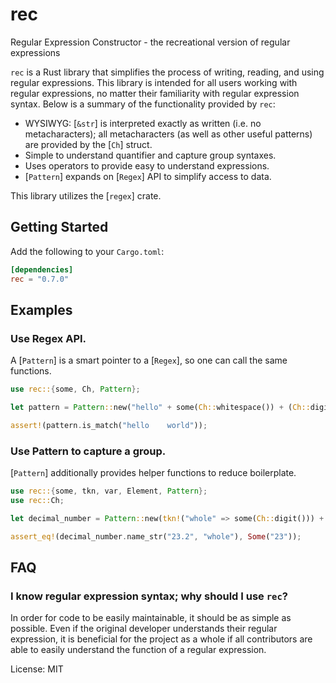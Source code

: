 # rec

Regular Expression Constructor - the recreational version of regular expressions

`rec` is a Rust library that simplifies the process of writing, reading, and using regular
expressions. This library is intended for all users working with regular expressions, no matter
their familiarity with regular expression syntax. Below is a summary of the functionality
provided by `rec`:

- WYSIWYG: [`&str`] is interpreted exactly as written (i.e. no metacharacters); all metacharacters
(as well as other useful patterns) are provided by the [`Ch`] struct.
- Simple to understand quantifier and capture group syntaxes.
- Uses operators to provide easy to understand expressions.
- [`Pattern`] expands on [`Regex`] API to simplify access to data.

This library utilizes the [`regex`] crate.

## Getting Started

Add the following to your `Cargo.toml`:

```toml
[dependencies]
rec = "0.7.0"
```

## Examples
### Use Regex API.
A [`Pattern`] is a smart pointer to a [`Regex`], so one can call the same functions.
```rust
use rec::{some, Ch, Pattern};

let pattern = Pattern::new("hello" + some(Ch::whitespace()) + (Ch::digit() | "world"));

assert!(pattern.is_match("hello    world"));
```

### Use Pattern to capture a group.
[`Pattern`] additionally provides helper functions to reduce boilerplate.
```rust
use rec::{some, tkn, var, Element, Pattern};
use rec::Ch;

let decimal_number = Pattern::new(tkn!("whole" => some(Ch::digit())) + "." + var(Ch::digit()));

assert_eq!(decimal_number.name_str("23.2", "whole"), Some("23"));
```

## FAQ

### I know regular expression syntax; why should I use `rec`?

In order for code to be easily maintainable, it should be as simple as possible. Even if the
original developer understands their regular expression, it is beneficial for the project as a
whole if all contributors are able to easily understand the function of a regular expression.

License: MIT
